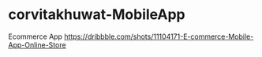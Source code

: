 # corvitakhuwat-MobileApp

Ecommerce App 
https://dribbble.com/shots/11104171-E-commerce-Mobile-App-Online-Store
 

